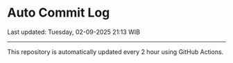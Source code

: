 # Auto Commit Log

Last updated: Tuesday, 02-09-2025 21:13 WIB

---

This repository is automatically updated every 2 hour using GitHub Actions.
